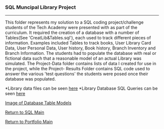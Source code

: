### SQL Muncipal Library Project
***

This folder represents my solution to 
a SQL coding project/challenge students
of the Tech Academy were presented with
as part of the curriculum.  It required
the creation of a database with a number
of Tables(See 'CreatLib&Tables.sql'),
each used to track different
pieces of information.  Examples included
Tables to track books, User Library Card
Data, User Personal Data, User history,
Book history, Branch Inventory and Branch
Information.  The students had to populate
the database with real or fictional data
such that a reasonable model of an actual
Library was simulated. The Project-Data
folder contains lists of data I created
for use in the project, while the Project-
Results Folder contains SQL code used to 
answer the various 'test questions' the
students were posed once their database
was populated.

*Library data files can be seen [here](./Library-Project-Data/)
*Library Database SQL Queries can be seen [here](./Library-Project-Results/)

[Image of Database Table Models](https://i.imgur.com/AoblkML.png)

[Return to SQL Main](../)

[Return to Portfolio Main](/../../)
